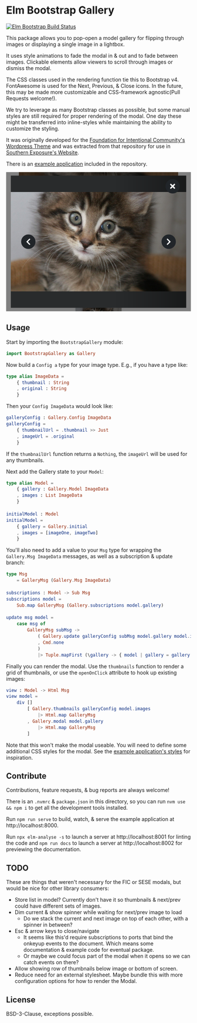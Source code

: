 # Elm Bootstrap Gallery

[![Elm Bootstrap Build Status](https://travis-ci.org/prikhi/bootstrap-gallery.svg?branch=master)](https://travis-ci.org/prikhi/bootstrap-gallery)


This package allows you to pop-open a model gallery for flipping through images
or displaying a single image in a lightbox.

It uses style animations to fade the modal in & out and to fade between images.
Clickable elements allow viewers to scroll through images or dismiss the modal.

The CSS classes used in the rendering function tie this to Bootstrap v4.
FontAwesome is used for the Next, Previous, & Close icons. In the future, this
may be made more customizable and CSS-framework agnostic(Pull Requests
welcome!).

We try to leverage as many Bootstrap classes as possible, but some manual
styles are still required for proper rendering of the modal. One day these
might be transferred into inline-styles while maintaining the ability to
customize the styling.

It was originally developed for the [Foundation for Intentional Community's
Wordpress Theme][fic-theme] and was extracted from that repository for use in
[Southern Exposure's Website][sese-website].

There is an [example application][example-app] included in the repository.

[![Elm Bootstrap Gallery Example Screenshot](https://raw.githubusercontent.com/prikhi/bootstrap-gallery/master/screenshot.png)](https://raw.githubusercontent.com/KrisKasprzak/ILI9341_t3_controls/master/Equalizer.jpg)


## Usage

Start by importing the `BootstrapGallery` module:

```elm
import BootstrapGallery as Gallery
```

Now build a `Config a` type for your image type. E.g., if you have a type like:

```elm
type alias ImageData =
    { thumbnail : String
    , original : String
    }
```

Then your `Config ImageData` would look like:

```elm
galleryConfig : Gallery.Config ImageData
galleryConfig =
    { thumbnailUrl = .thumbnail >> Just
    , imageUrl = .original
    }
```

If the `thumbnailUrl` function returns a `Nothing`, the `imageUrl` will be used
for any thumbnails.

Next add the Gallery state to your `Model`:

```elm
type alias Model =
    { gallery : Gallery.Model ImageData
    , images : List ImageData
    }

initialModel : Model
initialModel =
    { gallery = Gallery.initial
    , images = [imageOne, imageTwo]
    }
```

You'll also need to add a value to your `Msg` type for wrapping the
`Gallery.Msg ImageData` messages, as well as a subscription & update branch:

```elm
type Msg
    = GalleryMsg (Gallery.Msg ImageData)

subscriptions : Model -> Sub Msg
subscriptions model =
    Sub.map GalleryMsg (Gallery.subscriptions model.gallery)

update msg model =
    case msg of
        GalleryMsg subMsg ->
            ( Gallery.update galleryConfig subMsg model.gallery model.images
            , Cmd.none
            )
            |> Tuple.mapFirst (\gallery -> { model | gallery = gallery })
```

Finally you can render the modal. Use the `thumbnails` function to render a
grid of thumbnails, or use the `openOnClick` attribute to hook up existing
images:

```elm
view : Model -> Html Msg
view model =
    div []
        [ Gallery.thumbnails galleryConfig model.images
            |> Html.map GalleryMsg
        , Gallery.modal model.gallery
            |> Html.map GalleryMsg
        ]
```

Note that this won't make the modal useable. You will need to define some
additional CSS styles for the modal. See the [example application's
styles][example-styles] for inspiration.


## Contribute

Contributions, feature requests, & bug reports are always welcome!


There is an `.nvmrc` & `package.json` in this directory, so you can run `nvm
use && npm i` to get all the development tools installed.

Run `npm run serve` to build, watch, & serve the example application at
http://localhost:8000.

Run `npx elm-analyse -s` to launch a server at http://localhost:8001 for
linting the code and `npm run docs` to launch a server at http://localhost:8002
for previewing the documentation.


## TODO

These are things that weren't necessary for the FIC or SESE modals, but would
be nice for other library consumers:

* Store list in model? Currently don't have it so thumbnails & next/prev
  could have different sets of images.
* Dim current & show spinner while waiting for next/prev image to load
    * Do we stack the current and next image on top of each other, with a
      spinner in between?
* Esc & arrow keys to close/navigate
    * It seems like this'd require subscriptions to ports that bind the onkeyup
      events to the document. Which means some documentation & example code for
      eventual package.
    * Or maybe we could focus part of the modal when it opens so we can catch
      events on there?
* Allow showing row of thumbnails below image or bottom of screen.
* Reduce need for an external stylesheet. Maybe bundle this with more
  configuration options for how to render the Modal.


## License

BSD-3-Clause, exceptions possible.

[fic-theme]: https://github.com/Foundation-For-Intentional-Community/Wordpress-Theme
[sese-website]: https://github.com/Southern-Exposure-Seed-Exchange/southernexposure.com
[example-app]: https://github.com/prikhi/bootstrap-gallery/tree/master/example
[example-styles]: https://github.com/prikhi/bootstrap-gallery/blob/master/example/dist/styles.css
